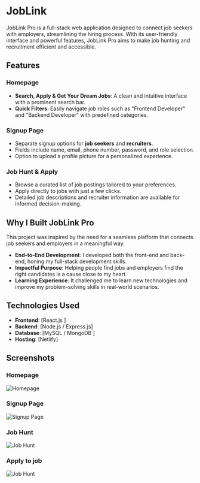 # JobLink 

JobLink Pro is a full-stack web application designed to connect job seekers with employers, streamlining the hiring process. With its user-friendly interface and powerful features, JobLink Pro aims to make job hunting and recruitment efficient and accessible.  

## Features  

### Homepage  
- **Search, Apply & Get Your Dream Jobs**: A clean and intuitive interface with a prominent search bar.  
- **Quick Filters**: Easily navigate job roles such as "Frontend Developer" and "Backend Developer" with predefined categories.  

### Signup Page  
- Separate signup options for **job seekers** and **recruiters**.  
- Fields include name, email, phone number, password, and role selection.  
- Option to upload a profile picture for a personalized experience.  

### Job Hunt & Apply  
- Browse a curated list of job postings tailored to your preferences.  
- Apply directly to jobs with just a few clicks.  
- Detailed job descriptions and recruiter information are available for informed decision-making.  

## Why I Built JobLink Pro  

This project was inspired by the need for a seamless platform that connects job seekers and employers in a meaningful way.  

- **End-to-End Development**: I developed both the front-end and back-end, honing my full-stack development skills.  
- **Impactful Purpose**: Helping people find jobs and employers find the right candidates is a cause close to my heart.  
- **Learning Experience**: It challenged me to learn new technologies and improve my problem-solving skills in real-world scenarios.



## Technologies Used  

- **Frontend**: [React.js ]  
- **Backend**: [Node.js / Express.js]  
- **Database**: [MySQL / MongoDB ]  
- **Hosting**: [Netlify]  

## Screenshots  

### Homepage  
![Homepage](images/image1.jpg)  

### Signup Page  
![Signup Page](images/image2.jpg)  

### Job Hunt  
![Job Hunt](images/image3.jpg)  

### Apply to job
![Job Hunt](images/image4.jpg)  

